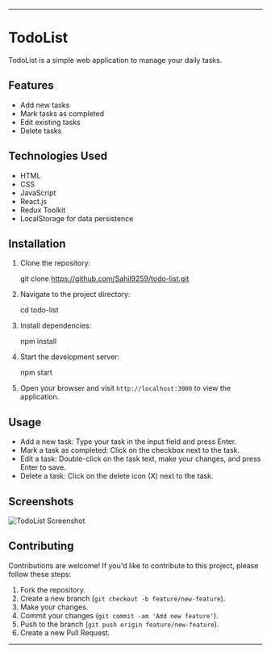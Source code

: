 ---

# TodoList

TodoList is a simple web application to manage your daily tasks.

## Features

- Add new tasks
- Mark tasks as completed
- Edit existing tasks
- Delete tasks

## Technologies Used

- HTML
- CSS
- JavaScript
- React.js
- Redux Toolkit
- LocalStorage for data persistence

## Installation

1. Clone the repository:
   
   git clone https://github.com/Sahil9259/todo-list.git
   

2. Navigate to the project directory:

   cd todo-list

3. Install dependencies:

   npm install

4. Start the development server:

   npm start

5. Open your browser and visit `http://localhost:3000` to view the application.

## Usage

- Add a new task: Type your task in the input field and press Enter.
- Mark a task as completed: Click on the checkbox next to the task.
- Edit a task: Double-click on the task text, make your changes, and press Enter to save.
- Delete a task: Click on the delete icon (X) next to the task.

## Screenshots

![TodoList Screenshot](/screenshots/todo-list.png)

## Contributing

Contributions are welcome! If you'd like to contribute to this project, please follow these steps:

1. Fork the repository.
2. Create a new branch (`git checkout -b feature/new-feature`).
3. Make your changes.
4. Commit your changes (`git commit -am 'Add new feature'`).
5. Push to the branch (`git push origin feature/new-feature`).
6. Create a new Pull Request.


---